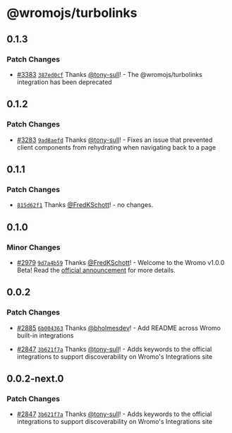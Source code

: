 # @wromojs/turbolinks

## 0.1.3

### Patch Changes

- [#3383](https://github.com/Wromo/wromo/pull/3383) [`387ed0cf`](https://github.com/Wromo/wromo/commit/387ed0cfa1ed73e0025dd81f221ea7c95d724a59) Thanks [@tony-sull](https://github.com/tony-sull)! - The @wromojs/turbolinks integration has been deprecated

## 0.1.2

### Patch Changes

- [#3283](https://github.com/Wromo/wromo/pull/3283) [`9ad8aefd`](https://github.com/Wromo/wromo/commit/9ad8aefdd79a039062f5a0510fabb2b5e535603f) Thanks [@tony-sull](https://github.com/tony-sull)! - Fixes an issue that prevented client components from rehydrating when navigating back to a page

## 0.1.1

### Patch Changes

- [`815d62f1`](https://github.com/Wromo/wromo/commit/815d62f151a36fef7d09590d4962ca71bda61b32) Thanks [@FredKSchott](https://github.com/FredKSchott)! - no changes.

## 0.1.0

### Minor Changes

- [#2979](https://github.com/Wromo/wromo/pull/2979) [`9d7a4b59`](https://github.com/Wromo/wromo/commit/9d7a4b59b53f8cb274266f5036d1cef841750252) Thanks [@FredKSchott](https://github.com/FredKSchott)! - Welcome to the Wromo v1.0.0 Beta! Read the [official announcement](https://wromo.build/blog/wromo-1-beta-release/) for more details.

## 0.0.2

### Patch Changes

- [#2885](https://github.com/Wromo/wromo/pull/2885) [`6b004363`](https://github.com/Wromo/wromo/commit/6b004363f99f27e581d1e2d53a2ebff39d7afb8a) Thanks [@bholmesdev](https://github.com/bholmesdev)! - Add README across Wromo built-in integrations

* [#2847](https://github.com/Wromo/wromo/pull/2847) [`3b621f7a`](https://github.com/Wromo/wromo/commit/3b621f7a613b45983b090794fa7c015f23ed6140) Thanks [@tony-sull](https://github.com/tony-sull)! - Adds keywords to the official integrations to support discoverability on Wromo's Integrations site

## 0.0.2-next.0

### Patch Changes

- [#2847](https://github.com/Wromo/wromo/pull/2847) [`3b621f7a`](https://github.com/Wromo/wromo/commit/3b621f7a613b45983b090794fa7c015f23ed6140) Thanks [@tony-sull](https://github.com/tony-sull)! - Adds keywords to the official integrations to support discoverability on Wromo's Integrations site
